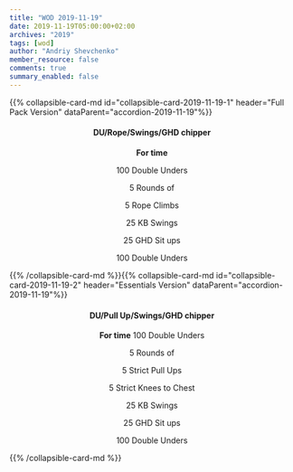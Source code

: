 ```yaml
---
title: "WOD 2019-11-19"
date: 2019-11-19T05:00:00+02:00
archives: "2019"
tags: [wod]
author: "Andriy Shevchenko"
member_resource: false
comments: true
summary_enabled: false
---
```


<div id="accordion-2019-11-19">
{{% collapsible-card-md id="collapsible-card-2019-11-19-1" header="Full Pack Version" dataParent="accordion-2019-11-19"%}}
<center>

#### DU/Rope/Swings/GHD chipper

**For time**

100 Double Unders

5 Rounds of 

5 Rope Climbs

25 KB Swings

25 GHD Sit ups

100 Double Unders

</center>
{{% /collapsible-card-md %}}{{% collapsible-card-md id="collapsible-card-2019-11-19-2" header="Essentials Version" dataParent="accordion-2019-11-19"%}}
<center>

#### DU/Pull Up/Swings/GHD chipper

**For time**
100 Double Unders

5 Rounds of 

5 Strict Pull Ups

5 Strict Knees to Chest

25 KB Swings

25 GHD Sit ups

100 Double Unders

</center>
{{% /collapsible-card-md %}}
</div>
